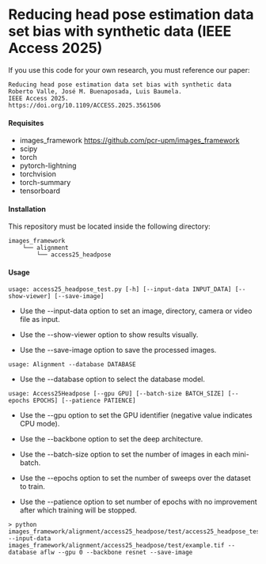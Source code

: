 # Reducing head pose estimation data set bias with synthetic data (IEEE Access 2025)
If you use this code for your own research, you must reference our paper:
```
Reducing head pose estimation data set bias with synthetic data
Roberto Valle, José M. Buenaposada, Luis Baumela.
IEEE Access 2025.
https://doi.org/10.1109/ACCESS.2025.3561506
```

#### Requisites
- images_framework https://github.com/pcr-upm/images_framework
- scipy
- torch
- pytorch-lightning
- torchvision
- torch-summary
- tensorboard

#### Installation
This repository must be located inside the following directory:
```
images_framework
    └── alignment
        └── access25_headpose
```
#### Usage
```
usage: access25_headpose_test.py [-h] [--input-data INPUT_DATA] [--show-viewer] [--save-image]
```

* Use the --input-data option to set an image, directory, camera or video file as input.

* Use the --show-viewer option to show results visually.

* Use the --save-image option to save the processed images.
```
usage: Alignment --database DATABASE
```

* Use the --database option to select the database model.
```
usage: Access25Headpose [--gpu GPU] [--batch-size BATCH_SIZE] [--epochs EPOCHS] [--patience PATIENCE]
```

* Use the --gpu option to set the GPU identifier (negative value indicates CPU mode).

* Use the --backbone option to set the deep architecture.

* Use the --batch-size option to set the number of images in each mini-batch.

* Use the --epochs option to set the number of sweeps over the dataset to train.

* Use the --patience option to set number of epochs with no improvement after which training will be stopped.
```
> python images_framework/alignment/access25_headpose/test/access25_headpose_test.py --input-data images_framework/alignment/access25_headpose/test/example.tif --database aflw --gpu 0 --backbone resnet --save-image
```